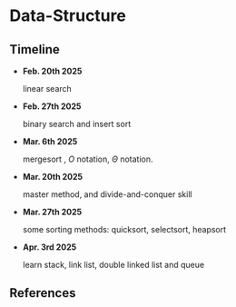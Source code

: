 # Data-Structure

## Timeline

- **Feb. 20th 2025**

    linear search

- **Feb. 27th 2025**

    binary search and insert sort

- **Mar. 6th 2025**

    mergesort , $O$ notation, $\Theta$ notation.

- **Mar. 20th 2025**

    master method, and divide-and-conquer skill

- **Mar. 27th 2025**

    some sorting methods: quicksort, selectsort, heapsort

- **Apr. 3rd 2025**
  
  learn stack, link list, double linked list and queue

## References

